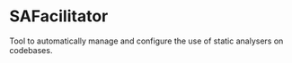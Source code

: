 # SAFacilitator

Tool to automatically manage and configure the use of static analysers on codebases.